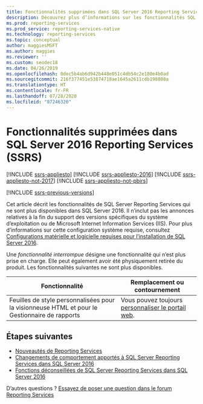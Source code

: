 ```yaml
---
title: Fonctionnalités supprimées dans SQL Server 2016 Reporting Services (SSRS)
description: Découvrez plus d’informations sur les fonctionnalités SQL Server Reporting Services qui ne sont plus disponibles dans SQL Server 2016.
ms.prod: reporting-services
ms.prod_service: reporting-services-native
ms.technology: reporting-services
ms.topic: conceptual
author: maggiesMSFT
ms.author: maggies
ms.reviewer: ''
ms.custom: seodec18
ms.date: 04/26/2019
ms.openlocfilehash: 0dec5b4ab6d942b448e051c4db54c2e180e4b0ad
ms.sourcegitcommit: 216f377451e53874718ae1645a2611cdb198808a
ms.translationtype: HT
ms.contentlocale: fr-FR
ms.lasthandoff: 07/28/2020
ms.locfileid: "87246320"
---
```

# <a name="discontinued-functionality-in-sql-server-2016-reporting-services-ssrs"></a>Fonctionnalités supprimées dans SQL Server 2016 Reporting Services (SSRS)

[!INCLUDE [ssrs-appliesto](../includes/ssrs-appliesto.md)] [!INCLUDE [ssrs-appliesto-2016](../includes/ssrs-appliesto-2016.md)] [!INCLUDE [ssrs-appliesto-not-2017](../includes/ssrs-appliesto-not-2017.md)] [!INCLUDE [ssrs-appliesto-not-pbirs](../includes/ssrs-appliesto-not-pbirs.md)]

[!INCLUDE [ssrs-previous-versions](../includes/ssrs-previous-versions.md)]

Cet article décrit les fonctionnalités de SQL Server Reporting Services qui ne sont plus disponibles dans SQL Server 2016. Il n’inclut pas les annonces relatives à la fin du support des versions spécifiques du système d’exploitation ou de Microsoft Internet Information Services (IIS). Pour plus d’informations sur cette configuration système requise, consultez [Configurations matérielle et logicielle requises pour l’installation de SQL Server 2016](../sql-server/install/hardware-and-software-requirements-for-installing-sql-server.md).

Une *fonctionnalité interrompue* désigne une fonctionnalité qui n’est plus prise en charge. Elle peut également avoir été physiquement retirée du produit. Les fonctionnalités suivantes ne sont plus disponibles.

|Fonctionnalité|Remplacement ou contournement|
|-|-|
|Feuilles de style personnalisées pour la visionneuse HTML et pour le Gestionnaire de rapports|Vous pouvez toujours [personnaliser le portail web](branding-the-web-portal.md).|

## <a name="next-steps"></a>Étapes suivantes

* [Nouveautés de Reporting Services](../reporting-services/what-s-new-in-sql-server-reporting-services-ssrs.md)  
* [Changements de comportement apportés à SQL Server Reporting Services dans SQL Server 2016](../reporting-services/behavior-changes-to-sql-server-reporting-services-in-sql-server-2016.md)  
* [Fonctions déconseillées de SQL Server Reporting Services dans SQL Server 2016](../reporting-services/deprecated-features-in-sql-server-reporting-services-ssrs.md)  

D’autres questions ? [Essayez de poser une question dans le forum Reporting Services](https://go.microsoft.com/fwlink/?LinkId=620231)
